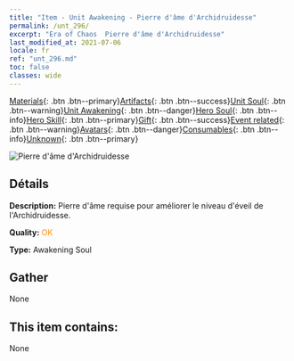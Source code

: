 ```yaml
---
title: "Item - Unit Awakening - Pierre d'âme d'Archidruidesse"
permalink: /unt_296/
excerpt: "Era of Chaos  Pierre d'âme d'Archidruidesse"
last_modified_at: 2021-07-06
locale: fr
ref: "unt_296.md"
toc: false
classes: wide
---
```

 [Materials](/ItemsFR/){: .btn .btn--primary}[Artifacts](/ItemsFR/Artifacts/){: .btn .btn--success}[Unit Soul](/ItemsFR/UnitSoul/){: .btn .btn--warning}[Unit Awakening](/ItemsFR/UnitAwakening/){: .btn .btn--danger}[Hero Soul](/ItemsFR/HeroSoul/){: .btn .btn--info}[Hero Skill](/ItemsFR/HeroSkill/){: .btn .btn--primary}[Gift](/ItemsFR/Gift/){: .btn .btn--success}[Event related](/ItemsFR/Events/){: .btn .btn--warning}[Avatars](/ItemsFR/Avatars/){: .btn .btn--danger}[Consumables](/ItemsFR/Consumables/){: .btn .btn--info}[Unknown](/ItemsFR/Unknown/){: .btn .btn--primary}

 ![Pierre d'âme d'Archidruidesse](/images/u/tia_deluyi.jpg)

## Détails
 **Description:** Pierre d'âme requise pour améliorer le niveau d'éveil de l'Archidruidesse.

 **Quality:** <span style="color: #FF8C00">OK</span>

 **Type:** Awakening Soul

## Gather

  None

## This item contains:

  None


